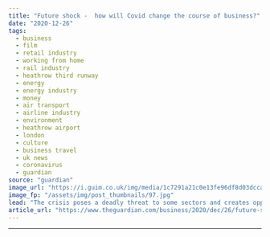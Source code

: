 ```yaml
---
title: "Future shock -  how will Covid change the course of business?"
date: "2020-12-26"
tags: 
  - business
  - film
  - retail industry
  - working from home
  - rail industry
  - heathrow third runway
  - energy
  - energy industry
  - money
  - air transport
  - airline industry
  - environment
  - heathrow airport
  - london
  - culture
  - business travel
  - uk news
  - coronavirus
  - guardian
source: "guardian"
image_url: "https://i.guim.co.uk/img/media/1c7291a21c0e13fe96df8d03dcca7bbe7df51145/115_0_3274_1965/master/3274.jpg?width=460&quality=85&auto=format&fit=max&s=d055d2d2397678298b693f91b4a722dd"
image_fp: "/assets/img/post_thumbnails/97.jpg"
lead: "The crisis poses a deadly threat to some sectors and creates opportunities for others. We examine how they will fare in 2021Coronavirus has changed lives and industries across the UK, accelerating fundamental shifts in behaviour and consumption that ..."
article_url: "https://www.theguardian.com/business/2020/dec/26/future-shock-how-will-covid-change-the-course-of-business"
---
```


---
